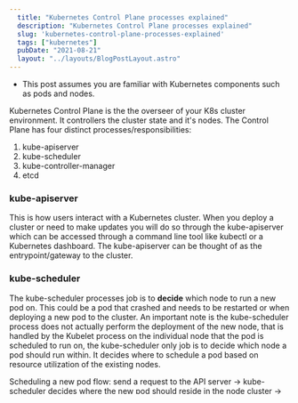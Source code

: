 ```yaml
---
  title: "Kubernetes Control Plane processes explained"
  description: "Kubernetes Control Plane processes explained"
  slug: 'kubernetes-control-plane-processes-explained'
  tags: ["kubernetes"]
  pubDate: "2021-08-21"
  layout: "../layouts/BlogPostLayout.astro"
---
```


* This post assumes you are familiar with Kubernetes components such as pods and nodes.

Kubernetes Control Plane is the the overseer of your K8s cluster environment. It controllers the cluster state and it's nodes. The Control Plane has four distinct processes/responsibilities:
1) kube-apiserver
2) kube-scheduler
3) kube-controller-manager
4) etcd

<h3>kube-apiserver</h3>

This is how users interact with a Kubernetes cluster. When you deploy a cluster or need to make updates you will do so through the kube-apiserver which can be accessed through a command line tool like kubectl or a Kubernetes dashboard. The kube-apiserver can be thought of as the entrypoint/gateway to the cluster.

<h3>kube-scheduler</h3>

The kube-scheduler processes job is to <b>decide</b> which node to run a new pod on. This could be a pod that crashed and needs to be restarted or when deploying a new pod to the cluster. An important note is the kube-scheduler process does not actually perform the deployment of the new node, that is handled by the Kubelet process on the individual node that the pod is scheduled to run on, the kube-scheduler only job is to decide which node a pod should run within. It decides where to schedule a pod based on resource utilization of the existing nodes.

Scheduling a new pod flow:
send a request to the API server -> kube-scheduler decides where the new pod should reside in the node cluster -> kubelet on the node spins up the pod.

<h3>kube-controller-manager</h3>

This process is monitoring for changes that occur within the cluster environment. If a pod fails and a new one needs to be started in its place the kube-controller-manager will detect it this and notify the kube-scheduler.

Detecting state changes flow:
A Pod dies -> kube-controller-manager notices this event and notifies the kube-scheduler -> kube-scheduler decides where the new pod should reside in the node cluster -> kubelet on the node spins up the pod.

<h3>etcd</h3>

This is a Key Value store of a clusters state. Every time a change happens in the cluster the etcd data will be updated appropriately. It contains the data the other processes need to operate. For example:
- The kube-controller-manager is able to monitor changes a K8s cluster through the data contained in etcd.
- The kube-scheduler will look to etcd to see what node resources are available to determine where a pod should be scheduled.
- If you need to check the state of a cluster through the kube-apiserver, the server will look to etcd for that data.


